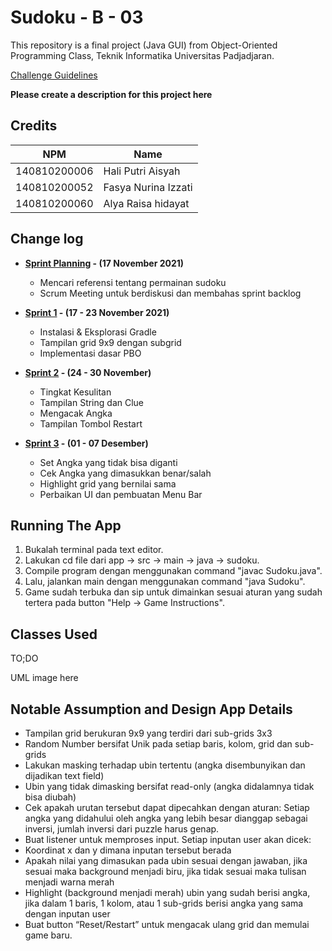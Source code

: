 # Sudoku - B - 03

This repository is a final project (Java GUI) from Object-Oriented Programming Class, Teknik Informatika Universitas Padjadjaran. 

[Challenge Guidelines](challenge-guideline.md)

**Please create a description for this project here**

## Credits
| NPM           | Name        |
| ------------- |---------------------|
| 140810200006  | Hali Putri Aisyah   |
| 140810200052  | Fasya Nurina Izzati |
| 140810200060  | Alya Raisa hidayat  |

## Change log
- **[Sprint Planning](changelog/sprint-planning.md) - (17 November 2021)** 
  -   Mencari referensi tentang permainan sudoku
  -   Scrum Meeting untuk berdiskusi dan membahas sprint backlog
 
- **[Sprint 1](changelog/sprint-1.md) - (17 - 23 November 2021)** 
   - Instalasi & Eksplorasi Gradle
   - Tampilan grid 9x9 dengan subgrid     
   - Implementasi dasar PBO            

- **[Sprint 2](changelog/sprint-2.md) - (24 - 30 November)** 
   - Tingkat Kesulitan
   - Tampilan String dan Clue          
   - Mengacak Angka              
   - Tampilan Tombol Restart 
   
- **[Sprint 3](changelog/sprint-3.md) - (01 - 07 Desember)** 
   - Set Angka yang tidak bisa diganti    
   - Cek Angka yang dimasukkan benar/salah 
   - Highlight grid yang bernilai sama
   - Perbaikan UI dan pembuatan Menu Bar 

## Running The App

1. Bukalah terminal pada text editor.
2. Lakukan cd file dari app -> src -> main -> java -> sudoku.
3. Compile program dengan menggunakan command "javac Sudoku.java".
4. Lalu, jalankan main dengan menggunakan command "java Sudoku".
5. Game sudah terbuka dan sip untuk dimainkan sesuai aturan yang sudah tertera pada button "Help -> Game Instructions".

## Classes Used

TO;DO

UML image here

## Notable Assumption and Design App Details
- Tampilan grid berukuran 9x9 yang terdiri dari sub-grids 3x3
- Random Number bersifat Unik pada setiap baris, kolom, grid dan sub-grids
- Lakukan masking terhadap ubin tertentu (angka disembunyikan dan dijadikan text field)
- Ubin yang tidak dimasking bersifat read-only (angka didalamnya tidak bisa diubah)
- Cek apakah urutan tersebut dapat dipecahkan dengan aturan: Setiap angka yang didahului oleh angka yang lebih besar dianggap sebagai inversi, jumlah inversi dari puzzle harus genap.
- Buat listener untuk memproses input. Setiap inputan user akan dicek:
- Koordinat x dan y dimana inputan tersebut berada
- Apakah nilai yang dimasukan pada ubin sesuai dengan jawaban, jika sesuai maka background menjadi biru, jika tidak sesuai maka tulisan menjadi warna merah
- Highlight (background menjadi merah) ubin yang sudah berisi angka, jika dalam 1 baris, 1 kolom, atau 1 sub-grids berisi angka yang sama dengan inputan user
- Buat button “Reset/Restart” untuk mengacak ulang grid dan memulai game baru.